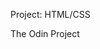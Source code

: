 Project: HTML/CSS

The Odin Project

<!-- Self-reflection space: What skills have you demonstrated and learned after doing your first project? -->